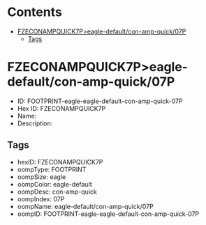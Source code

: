



Contents
========

* [FZECONAMPQUICK7P>eagle-default/con-amp-quick/07P](#fzeconampquick7peagle-defaultcon-amp-quick07p)
	* [Tags](#tags)

# FZECONAMPQUICK7P>eagle-default/con-amp-quick/07P

- ID: FOOTPRINT-eagle-eagle-default-con-amp-quick-07P
- Hex ID: FZECONAMPQUICK7P
- Name: 
- Description: 

## Tags

- hexID: FZECONAMPQUICK7P
- oompType: FOOTPRINT
- oompSize: eagle
- oompColor: eagle-default
- oompDesc: con-amp-quick
- oompIndex: 07P
- oompName: eagle-default/con-amp-quick/07P
- oompID: FOOTPRINT-eagle-eagle-default-con-amp-quick-07P
